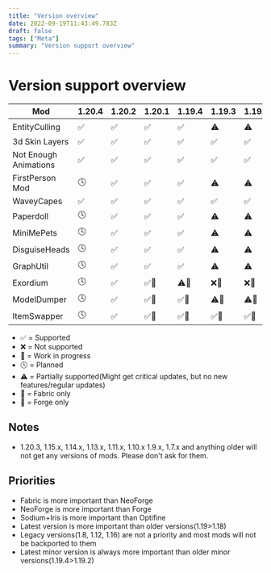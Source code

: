 ```yaml
---
title: "Version overview"
date: 2022-09-19T11:43:49.783Z
draft: false
tags: ["Meta"]
summary: "Version support overview"
---
```

# Version support overview

| Mod                   | 1.20.4 | 1.20.2 | 1.20.1 | 1.19.4 | 1.19.3 | 1.19.2 | 1.18.2 | 1.17.1 | 1.16.5 | 1.12.2 | 1.8.8/9 |
| --------------------- | ------ | ------ | ------ | ------ | ------ | ------ | ------ | ------ | ------ | ------ | ------- |
| EntityCulling         | ✅      | ✅      | ✅      | ✅      | ⚠️      | ⚠️      | ⚠️      | ❌      | ⚠️      | 🕓🔨     | ⚠️🔨      |
| 3d Skin Layers        | ✅      | ✅      | ✅      | ✅      | ✅      | ✅      | ✅      | ✅      | ✅      | ⚠️🔨     | ⚠️🔨      |
| Not Enough Animations | ✅      | ✅      | ✅      | ✅      | ✅      | ✅      | ✅      | ✅      | ✅      |        |         |
| FirstPerson Mod       | 🕓      | ✅      | ✅      | ✅      | ⚠️      | ⚠️      | ⚠️      | ❌      | ❌      |        |         |
| WaveyCapes            | ✅      | ✅      | ✅      | ✅      | ✅      | ✅      | ✅      | ✅      | ✅      | ⚠️🔨     | ⚠️🔨      |
| Paperdoll             | 🕓      | ✅      | ✅      | ✅      | ⚠️      | ⚠️      | ⚠️      | ❌      | ❌      |        |         |
| MiniMePets            | 🕓      | ✅      | ✅      | ✅      | ⚠️      | ⚠️      | ⚠️      |        |        |        |         |
| DisguiseHeads         | 🕓      | ✅      | ✅      | ✅      | ⚠️      | ⚠️      | ⚠️      |        |        |        |         |
| GraphUtil             | 🕓      | ✅      | ✅      | ✅      | ⚠️      | ⚠️      | ⚠️      |        |        |        |         |
| Exordium              | 🕓      | ✅      | ✅🧶     | ⚠️🧶     | ❌🧶     | ❌🧶     | ❌🧶     |        |        |        |         |
| ModelDumper           | 🕓      | ✅      | ✅🧶     | ✅🧶     | ⚠️🧶     | ⚠️🧶     | ⚠️🧶     |        |        |        |         |
| ItemSwapper           | 🕓      | ✅      | ✅🧶     | ✅🧶     | ✅🧶     | ✅🧶     | ✅🧶     |        |        |        |         |

- ✅ = Supported
- ❌ = Not supported
- 🚧 = Work in progress
- 🕓 = Planned
- ⚠️ = Partially supported(Might get critical updates, but no new features/regular updates)
- 🧶 = Fabric only
- 🔨 = Forge only

## Notes

- 1.20.3, 1.15.x, 1.14.x, 1.13.x, 1.11.x, 1.10.x 1.9.x, 1.7.x and anything older will not get any versions of mods. Please don't ask for them.

## Priorities

- Fabric is more important than NeoForge
- NeoForge is more important than Forge
- Sodium+Iris is more important than Optifine
- Latest version is more important than older versions(1.19>1.18)
- Legacy versions(1.8, 1.12, 1.16) are not a priority and most mods will not be backported to them
- Latest minor version is always more important than older minor versions(1.19.4>1.19.2)
